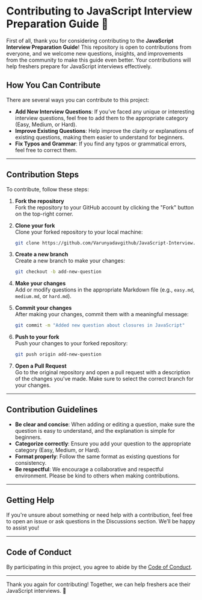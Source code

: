 # Contributing to JavaScript Interview Preparation Guide 🎯

First of all, thank you for considering contributing to the **JavaScript Interview Preparation Guide**! This repository is open to contributions from everyone, and we welcome new questions, insights, and improvements from the community to make this guide even better. Your contributions will help freshers prepare for JavaScript interviews effectively.

## How You Can Contribute

There are several ways you can contribute to this project:

- **Add New Interview Questions**: If you’ve faced any unique or interesting interview questions, feel free to add them to the appropriate category (Easy, Medium, or Hard).
- **Improve Existing Questions**: Help improve the clarity or explanations of existing questions, making them easier to understand for beginners.
- **Fix Typos and Grammar**: If you find any typos or grammatical errors, feel free to correct them.

---

## Contribution Steps

To contribute, follow these steps:

1. **Fork the repository**  
   Fork the repository to your GitHub account by clicking the "Fork" button on the top-right corner.

2. **Clone your fork**  
   Clone your forked repository to your local machine:
   ```bash
   git clone https://github.com/Varunyadavgithub/JavaScript-Interview.git
   ```

3. **Create a new branch**  
   Create a new branch to make your changes:
   ```bash
   git checkout -b add-new-question
   ```

4. **Make your changes**  
   Add or modify questions in the appropriate Markdown file (e.g., `easy.md`, `medium.md`, or `hard.md`).

5. **Commit your changes**  
   After making your changes, commit them with a meaningful message:
   ```bash
   git commit -m "Added new question about closures in JavaScript"
   ```

6. **Push to your fork**  
   Push your changes to your forked repository:
   ```bash
   git push origin add-new-question
   ```

7. **Open a Pull Request**  
   Go to the original repository and open a pull request with a description of the changes you've made. Make sure to select the correct branch for your changes.

---

## Contribution Guidelines

- **Be clear and concise**: When adding or editing a question, make sure the question is easy to understand, and the explanation is simple for beginners.
- **Categorize correctly**: Ensure you add your question to the appropriate category (Easy, Medium, or Hard).
- **Format properly**: Follow the same format as existing questions for consistency.
- **Be respectful**: We encourage a collaborative and respectful environment. Please be kind to others when making contributions.

---

## Getting Help

If you're unsure about something or need help with a contribution, feel free to open an issue or ask questions in the Discussions section. We’ll be happy to assist you!

---

## Code of Conduct

By participating in this project, you agree to abide by the [Code of Conduct](./CODE_OF_CONDUCT.md).

---

Thank you again for contributing! Together, we can help freshers ace their JavaScript interviews. 🚀
